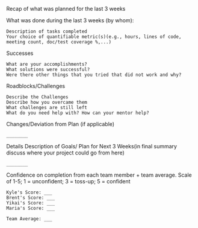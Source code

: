 Recap of what was planned for the last 3 weeks

What was done during the last 3 weeks (by whom):

    
    Description of tasks completed
    Your choice of quantifiable metric(s)(e.g., hours, lines of code, meeting count, doc/test coverage %,...)    
    
Successes        

    What are your accomplishments?
    What solutions were successful?
    Were there other things that you tried that did not work and why?

Roadblocks/Challenges
 
    Describe the Challenges
    Describe how you overcame them
    What challenges are still left
    What do you need help with? How can your mentor help?
    

Changes/Deviation from Plan (if applicable)
 
    ________


Details Description of Goals/ Plan for Next 3 Weeks(in final summary discuss where your project could go from here)

    ________


Confidence on completion from each team member + team average. Scale of 1-5; 1 = unconfident;  3 = toss-up; 5 = confident

    Kyle's Score: ___
    Brent's Score: ___
    Yikai's Score: ___
    Maria's Score: ___

    Team Average: ___

